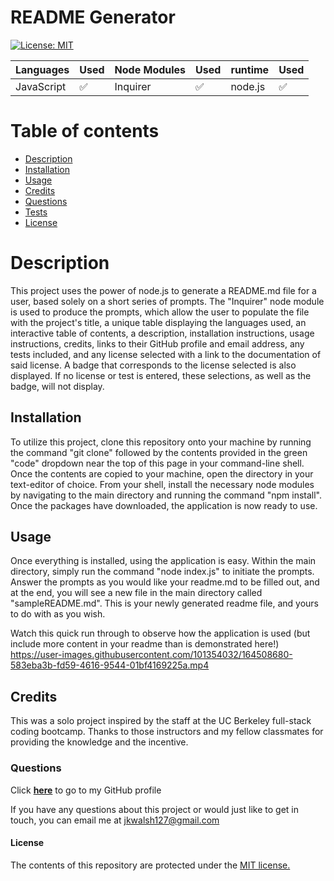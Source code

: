 # README Generator

[![License: MIT](https://img.shields.io/badge/License-MIT-yellow.svg)](https://opensource.org/licenses/MIT)

|   Languages   | Used      |  Node Modules   | Used      |   runtime   | Used      |
| ----------- | ----------- | ----------- | ----------- | ----------- | ----------- |
| JavaScript        |   ✅        | Inquirer      |   ✅        | node.js     |   ✅        |

# Table of contents
* [Description](#description)
* [Installation](#installation)
* [Usage](#usage)
* [Credits](#credits)
* [Questions](#questions)
* [Tests](#tests)
* [License](#license)

# Description
This project uses the power of node.js to generate a README.md file for a user, based solely on a short series of prompts. The "Inquirer" node module is used to produce the prompts, which allow the user to populate the file with the project's title, a unique table displaying the languages used, an interactive table of contents, a description, installation instructions, usage instructions, credits, links to their GitHub profile and email address, any tests included, and any license selected with a link to the documentation of said license. A badge that corresponds to the license selected is also displayed. If no license or test is entered, these selections, as well as the badge, will not display.

## Installation
To utilize this project, clone this repository onto your machine by running the command "git clone" followed by the contents provided in the green "code" dropdown near the top of this page in your command-line shell. Once the contents are copied to your machine, open the directory in your text-editor of choice. From your shell, install the necessary node modules by navigating to the main directory and running the command "npm install". Once the packages have downloaded, the application is now ready to use.

## Usage
Once everything is installed, using the application is easy. Within the main directory, simply run the command "node index.js" to initiate the prompts. Answer the prompts as you would like your readme.md to be filled out, and at the end, you will see a new file in the main directory called "sampleREADME.md". This is your newly generated readme file, and yours to do with as you wish.

Watch this quick run through to observe how the application is used (but include more content in your readme than is demonstrated here!)
https://user-images.githubusercontent.com/101354032/164508680-583eba3b-fd59-4616-9544-01bf4169225a.mp4

## Credits
This was a solo project inspired by the staff at the UC Berkeley full-stack coding bootcamp. Thanks to those instructors and my fellow classmates for providing the knowledge and the incentive. 

### Questions
Click <a href="https://github.com/jkwalsh127" target="_blank">**here**<a> to go to my GitHub profile

If you have any questions about this project or would just like to get in touch, you can email me at <a href="mailto:jkwalsh127@gmail.com" target="_blank">jkwalsh127@gmail.com</a>

#### License
The contents of this repository are protected under the <a href="https://opensource.org/licenses/MIT">MIT license.</a>
